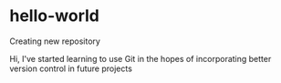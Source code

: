 # hello-world
Creating new repository

Hi, I've started learning to use Git in the hopes of incorporating better version control in future projects
